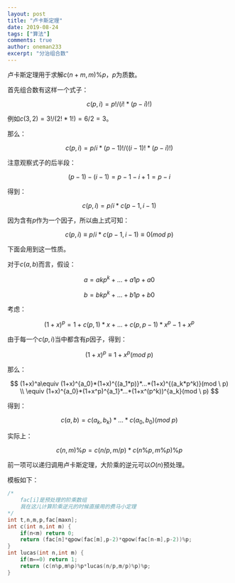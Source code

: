 ```yaml
---
layout: post
title: "卢卡斯定理"
date: 2019-08-24
tags: ["算法"]
comments: true
author: oneman233
excerpt: "分治组合数"
---
```


卢卡斯定理用于求解$c(n+m,m)\%p$，$p$为质数。

首先组合数有这样一个式子：

$$c(p,i)=p!/(i!*(p-i)!)$$

例如$c(3,2)=3!/(2!*1!)=6/2=3$。

那么：

$$c(p,i)=p/i * (p-1)!/((i-1)!*(p-i)!)$$

注意观察式子的后半段：

$$(p-1)-(i-1)=p-1-i+1=p-i$$

得到：

$$c(p,i)=p/i * c(p-1,i-1)$$

因为含有$p$作为一个因子，所以由上式可知：

$$c(p,i)\equiv p/i*c(p-1,i-1)\equiv 0(mod\  p)$$

下面会用到这一性质。

对于$c(a,b)$而言，假设：

$$a=akp^k+...+a1p+a0$$

$$b=bkp^k+...+b1p+b0$$

考虑：

$$(1+x)^p=1+c(p,1)*x+...+c(p,p-1)*x^p-1+x^p$$

由于每一个$c(p,i)$当中都含有$p$因子，得到：

$$(1+x)^p\equiv 1+x^p(mod \  p)$$

那么：

$$
(1+x)^a\equiv (1+x)^{a_0}*(1+x)^{(a_1*p)}*...*(1+x)^{(a_k*p^k)}(mod \  p)
\\
\equiv (1+x)^{a_0}*(1+x^p)^{a_1}*...*(1+x^(p^k))^{a_k}(mod \  p)
$$

得到：

$$c(a,b)=c(a_k,b_k)*...*c(a_0,b_0)(mod \  p)$$

实际上：

$$c(n,m)\%p=c(n/p,m/p)*c(n\%p,m\%p)\%p$$

前一项可以递归调用卢卡斯定理，大阶乘的逆元可以$O(n)$预处理。

模板如下：

```c++
/*
    fac[i]是预处理的阶乘数组
    我在这儿计算阶乘逆元的时候直接用的费马小定理
*/
int t,n,m,p,fac[maxn];
int c(int n,int m) {
    if(n<m) return 0;
    return (fac[n]*qpow(fac[m],p-2)*qpow(fac[n-m],p-2))%p;
}
int lucas(int n,int m) {
    if(m==0) return 1;
    return (c(n%p,m%p)%p*lucas(n/p,m/p)%p)%p;
}
```

